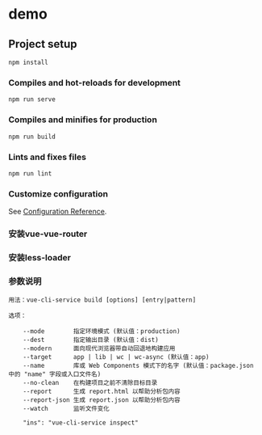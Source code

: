 # demo

## Project setup
```
npm install
```

### Compiles and hot-reloads for development
```
npm run serve
```

### Compiles and minifies for production
```
npm run build
```

### Lints and fixes files
```
npm run lint
```

### Customize configuration
See [Configuration Reference](https://cli.vuejs.org/config/).

### 安装vue-vue-router


### 安装less-loader


### 参数说明

    用法：vue-cli-service build [options] [entry|pattern]

    选项：

        --mode        指定环境模式 (默认值：production)
        --dest        指定输出目录 (默认值：dist)
        --modern      面向现代浏览器带自动回退地构建应用
        --target      app | lib | wc | wc-async (默认值：app)
        --name        库或 Web Components 模式下的名字 (默认值：package.json 中的 "name" 字段或入口文件名)
        --no-clean    在构建项目之前不清除目标目录
        --report      生成 report.html 以帮助分析包内容
        --report-json 生成 report.json 以帮助分析包内容
        --watch       监听文件变化

        "ins": "vue-cli-service inspect"
